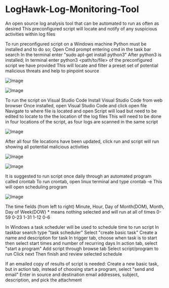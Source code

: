 # LogHawk-Log-Monitoring-Tool
An open source log analysis tool that can be automated to run as often as desired
This preconfigured script will locate and notify of any suspicious activities within log files

To run preconfigured script on a Windows machine 
Python must be installed and to do so;
Open Cmd prompt entering cmd in the task bar search
In the terminal enter "sudo apt-get install python3"
After python3 is installed;
In terminal enter python3 <path/to/file> of the preconfigured script we have provided
This will locate and filter a preset set of potential malicious threats and help to pinpoint source

![Image](https://github.com/user-attachments/assets/b379d22b-60cd-410e-a34d-6294ce1890b3)

![Image](https://github.com/user-attachments/assets/7d0ccce8-0a8d-41ce-87ee-68c12c4f8c8d)


To run the script on Visual Studio Code
Install Visual Studio Code from web browser
Once installed, open Visual Studio Code and click open file
Navigate to where file is located and open
Script will load but need to be edited to locate to the the location of the log files
This will need to be done in four locations of the script, as four logs are scanned in the same script

![Image](https://github.com/user-attachments/assets/0583b29e-c11f-4fa3-8c98-3c13060b9ce0)

After all four file locations have been updated, click run and script will run showing all potential malicious activities

![Image](https://github.com/user-attachments/assets/d447d9fb-b85e-4535-bf72-aa90df6ffec4)

![Image](https://github.com/user-attachments/assets/a5103281-8887-47a2-9383-543d9c7c3c38)

It is suggested to run script once daily through an automated program called crontab
To run crontab, open linux terminal and type crontab -e
This will open scheduling program 

![Image](https://github.com/user-attachments/assets/e93bda06-e6bf-417f-91a8-6afc1658729e)

The time fields (from left to right) Minute, Hour, Day of Month(DOM), Month, Day of Week(DOW)   * means nothing selected and will run at all of times
                                      0-59   0-23       1-31          1-12         0-6       

In Windows a task scheduler will be used to schedule time to run script
In taskbar search type "task scheduler"
Select "create basic task"
Create a name and description for task
In trigger tab, choose when task is to start then select start times and number of recurring days
In action tab, select "start a program"
Add script through browse tab
Select script/program to run
Click next
Then finish and review selected schedule

If an emailed copy of results of script is needed:
Create a new basic task, but in action tab, instead of choosing start a program, select "send and email"
Enter in source and destination email addresses, subject, description, and pick the attachment










